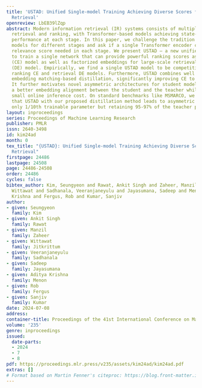 ```yaml
---
title: 'USTAD: Unified Single-model Training Achieving Diverse Scores for Information
  Retrieval'
openreview: LbEB39lZqp
abstract: Modern information retrieval (IR) systems consists of multiple stages like
  retrieval and ranking, with Transformer-based models achieving state-of-the-art
  performance at each stage. In this paper, we challenge the tradition of using separate
  models for different stages and ask if a single Transformer encoder can provide
  relevance score needed in each stage. We present USTAD – a new unified approach
  to train a single network that can provide powerful ranking scores as a cross-encoder
  (CE) model as well as factorized embeddings for large-scale retrieval as a dual-encoder
  (DE) model. Empirically, we find a single USTAD model to be competitive to separate
  ranking CE and retrieval DE models. Furthermore, USTAD combines well with a novel
  embedding matching-based distillation, significantly improving CE to DE distillation.
  It further motivates novel asymmetric architectures for student models to ensure
  a better embedding alignment between the student and the teacher while ensuring
  small online inference cost. On standard benchmarks like MSMARCO, we demonstrate
  that USTAD with our proposed distillation method leads to asymmetric students with
  only 1/10th trainable parameter but retaining 95-97% of the teacher performance.
layout: inproceedings
series: Proceedings of Machine Learning Research
publisher: PMLR
issn: 2640-3498
id: kim24ad
month: 0
tex_title: "{USTAD}: Unified Single-model Training Achieving Diverse Scores for Information
  Retrieval"
firstpage: 24486
lastpage: 24508
page: 24486-24508
order: 24486
cycles: false
bibtex_author: Kim, Seungyeon and Rawat, Ankit Singh and Zaheer, Manzil and Jitkrittum,
  Wittawat and Sadhanala, Veeranjaneyulu and Jayasumana, Sadeep and Menon, Aditya
  Krishna and Fergus, Rob and Kumar, Sanjiv
author:
- given: Seungyeon
  family: Kim
- given: Ankit Singh
  family: Rawat
- given: Manzil
  family: Zaheer
- given: Wittawat
  family: Jitkrittum
- given: Veeranjaneyulu
  family: Sadhanala
- given: Sadeep
  family: Jayasumana
- given: Aditya Krishna
  family: Menon
- given: Rob
  family: Fergus
- given: Sanjiv
  family: Kumar
date: 2024-07-08
address:
container-title: Proceedings of the 41st International Conference on Machine Learning
volume: '235'
genre: inproceedings
issued:
  date-parts:
  - 2024
  - 7
  - 8
pdf: https://proceedings.mlr.press/v235/assets/kim24ad/kim24ad.pdf
extras: []
# Format based on Martin Fenner's citeproc: https://blog.front-matter.io/posts/citeproc-yaml-for-bibliographies/
---
```

